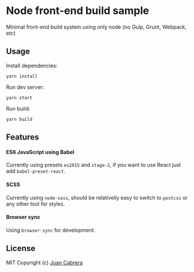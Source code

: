 # Node front-end build sample
Minimal front-end build system using only node (no Gulp, Grunt, Webpack, etc)

## Usage
Install dependencies:  
```
yarn install
```

Run dev server:
```
yarn start
```

Run build:
```
yarn build
```

## Features
#### ES6 JavaScript using Babel
Currently using presets `es2015` and `stage-2`, if you want to use React just add `babel-preset-react`.

#### SCSS
Currently using `node-sass`, should be relativelly easy to switch to `postcss` or any other tool for styles.

#### Browser sync
Using `browser-sync` for development.


## License
MIT Copyright (c) [Juan Cabrera](http://juan.me)

